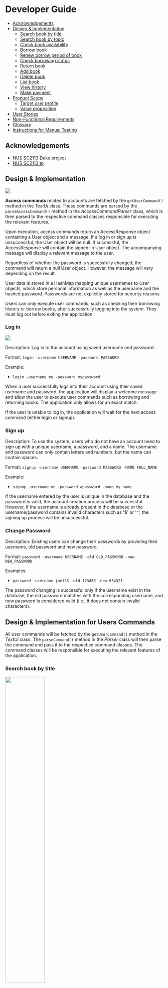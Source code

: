 # Developer Guide

<!-- TOC -->
- [Acknowledgements](#acknowledgements)
- [Design & Implementation](#design--implementation)
    - [Search book by title](#search-book-by-title)
    - [Search book by topic](#search-book-by-topic)
    - [Check book availability](#check-book-availability)
    - [Borrow book](#borrow-book)
    - [Renew borrow period of book](#renew-borrow-period-of-book)
    - [Check borrowing status](#check-borrowing-status)
    - [Return book](#return-book)
    - [Add book](#add-book)
    - [Delete book](#delete-book)
    - [List book](#list-book)
    - [View history](#view-history)
    - [Make payment](#make-payment)
- [Product Scope](#product-scope)
    - [Target user profile](#target-user-profile)
    - [Value proposition](#value-proposition) 
- [User Stories](#user-stories)
- [Non-Functional Requirements](#non-functional-requirements)
- [Glossary](#glossary)
- [Instructions for Manual Testing](#instructions-for-manual-testing)
  <!-- TOC -->

## Acknowledgements

- NUS SC2113 Duke project
- [NUS SC2113 tp](https://github.com/nus-cs2113-AY2223S2)


## Design & Implementation
<img src="images/architecture.png"/>

**Access commands** related to accounts are fetched by the `getUserCommand()` method in the *TextUi* class.
These commands are parsed by the `parseAccessCommand()` method in the *AccessCommandParser* class, 
which is then parsed to the respective command classes responsible for executing the relevant features.

Upon execution, access commands return an AccessResponse object containing a User object and a message.
If a log in or sign up is unsuccessful, the User object will be null. If successful, the AccessResponse will 
contain the signed-in User object. The accompanying message will display a relevant message to the user.

Regardless of whether the password is successfully changed, the command will return a null User object. 
However, the message will vary depending on the result.

User data is stored in a HashMap mapping unique usernames to *User* objects, which store personal information 
as well as the username and the hashed password. Passwords are not explicitly stored for security reasons.

Users can only execute user commands, such as checking their borrowing history or borrow books, 
after successfully logging into the system. They must log out before exiting the application.

### Log in
<img src="images/login_sequence.png"/>  

Description: Log in to the account using saved username and password.

Format: `login -username USERNAME -password PASSWORD`  

Example: 
- `login -username me -password mypassword`  

When a user successfully logs into their account using their saved username and password, the application 
will display a welcome message and allow the user to execute user commands such as borrowing and 
returning books. The application only allows for an exact match.

If the user is unable to log in, the application will wait for the next access command (either login or signup).

### Sign up
Description: To use the system, users who do not have an account need to sign up with 
a unique username, a password, and a name. The username and password can only contain 
letters and numbers, but the name can contain spaces.

Format: `signup -username USERNAME -password PASSWORD -NAME FULL_NAME`

Example:
- `signup -username me -password apassword -name my name`

If the username entered by the user is unique in the database and the password is valid, the account creation process 
will be successful. However, if the username is already present in the database or the username/password 
contains invalid characters such as '$' or '^', the signing up process will be unsuccessful.

### Change Password
Description: Existing users can change their passwords by providing their username, 
old password and new password.

Format: `password -username USERNAME -old OLD_PASSWORD -new NEW_PASSWORD`

Examples:
- `password -username joe123 -old 123456 -new 654321`

The password changing is successful only if the username exist in the database, the old password matches with the 
corresponding username, and new password is considered valid (i.e., it does not contain invalid characters).


## Design & Implementation for Users Commands
All user commands will be fetched by the `getUserCommand()` method in the *TextUi* class. 
The `parseCommand()` method in the *Parser* class will then parse the command and pass it 
to the respective command classes. The command classes will be responsible for executing 
the relevant features of the application.


### Search book by title
<img src="images/Search%20class%20diagram.png" width="50%" height="50%" />  

Description: Searches for a book using its title.  
Format: `search -title TITLE`  
Example:  
- `search -title Python Programming`  

Successful searches will result in the program outputting the relevant book details, including ISBN, 
title, author, and topic. If the search is unsuccessful, the program will output a message indicating 
that there is no match in the inventory for the input title. 

Note: Partial string matching will not be considered in this application. 
The search will only return exact matches for the book's title and topic. If a match is found, 
the book object will be returned.


### Search book by topic
<img src="images/search class diagram.png"/> 

Description: Searches for a book by its topic.  
Format: `search -topic TOPIC`  
Example:
- `search -topic Business`  

Successful searches will result in the program outputting the relevant book details, including ISBN,
title, author, and topic. If the search is unsuccessful, the program will output a message indicating
that there is no match in the inventory for the input title.


### Check book availability
Description: Check if a book is available for borrowing.  
Format: `check -title TITLE`  
Example:
- `check -title Python Programming`  

The program will check whether the book is available for borrowing and return the 
borrowing status (borrowed or not borrowed). It will also handle the case where the book 
does not exist in the inventory.


### Borrow book
Description: Borrow a book from the library.  
Format: `borrow -title TITLE`  
Example:
- `borrow -title Python Programming`  

For successful borrowing, the program will output a message indicating that the 
action was successful and mark the book as borrowed in the system. For unsuccessful 
borrow requests, the program will either output a message stating that there is no such 
book in the inventory, or a message indicating that the book is already on loan at the 
time of the borrow request.


### Renew borrow period of book
<img src="images/renew class diagram.png"/>  

Description: Renew borrowing of books for a fixed duration.  
Format: `renew -title TITLE`  
Example:
- `renew -title C++Primer`  

For successful renewal of books, the program will output a string showing that the action is successful
and also change the due period of borrow in the system. The program will handle error cases such as incorrect 
titles provided or books not available for renewal.


### Check borrowing status
<img src="images/check class diagram.png"/> 

Description: Check status of borrowed book.  
Format: `status -title TITLE`  
Example:
- `status -title C++Primer`  

The program will output the details of the relevant book being borrowed and also show the due date of the loan. 
The program will handle cases where there is no such book in the borrow history.


### Return book
Description: Return a book to the library.  
Format: `return -title TITLE`  
Example:
- `return -title C++Primer`  

The program should output a success message upon successful book returns and mark the book as available 
for borrowing by other users in the system. It also handles cases of incorrect title inputs or 
unsuccessful returns.


### Add book  
<img src="images/inventory class diagram.png"/>  

Description: Add new books into the system. 
Format: `librarian -title TITLE -topic TOPIC -author AUTHOR -isbn ISBN -action add`  
Example:
- `librarian -title C++Primer -topic Programming -author James -isbn 12345 -action add`  

This feature is only applicable for the admin. Upon successful addition of a new book, the program will output 
a message to inform the librarian. The new book will also be added to the inventory of the system, allowing users 
to borrow the book from the library. Error inputs and missing inputs will be handled accordingly.


### Delete book
Description: Remove books from the system.  
Format: `librarian -title TITLE -topic TOPIC -author AUTHOR -isbn ISBN -action delete`  
Example:
- `librarian -title C++Primer -topic Programming -author James -isbn 12345 -action delete`  

This feature is only applicable for the admin. For successful deletion of a book, the program will output a 
message to inform the librarian. The book will also be removed from the inventory of the system so that it will 
not be borrowable by users anymore. Error inputs and missing inputs will be handled accordingly.


### List book
<img src="images/list class diagram.png"/> 

Description: List all the books in the library.
Format: `list`  
Example:
- `list`  

The program will list out all the books in the library inventory. If the inventory is empty, the program 
will output a message indicating that there is currently no book in the library system.


### View history
Description: The program includes a feature to check the borrow history of books, which has two versions - 
admin and user. The admin version permits the administrator to access the entire borrow history, while the user 
version only permits the user to view their own borrow history.  
Format: `history`  
Example:
- `history`  

The program will output the borrow history of books according to the accessibility mentioned in the 
description above. The output will include the book title and other book details, the status of the book 
(whether it is available for borrowing or has been borrowed), and details of the loan, which will include the 
date and time of borrowing and returning.


### Make payment
Description: Make payment for overdue loans.  
When returning item(s) that are overdue, the user will be prompted to make a payment. 
Failure to do so will result in the returning action being unsuccessful.


## Product Scope
### Target user profile

This program is designed for National University of Singapore (NUS) Computer Science (CS)
students who wish to borrow and read CS related books.

### Value proposition

CS students are often busy, so a command line interface (CLI) program without a GUI can make
finding the books they need quick and efficient. This software can also help them keep track
of loans and return dates.

## User Stories

|Version| As a ... | I want to ... | So that I can ...|
|--------|----------|---------------|------------------|
|v1.0|user|be able to search for a book|borrow a book to read|
|v1.0|libriarian|add or remove book|change the books in the inventory|
|v1.0|user|return book i borrowed|remove the borrow status taged to my account|
|v2.0|libriarian|pay my fine|continue to borrow more books and see my exam results|

## Non-Functional Requirements

1. Data should be stored in text file so that information like borrowed books and inventory are not lost
2. System should run on Java 11

## Glossary

* *librarian* - Admin user
* *user* - Normal user

## Instructions for Manual Testing

1. Download the jar file *tp.jar* in release v2.0
2. Launch the jar file using the command `java -jar tp.jar`



